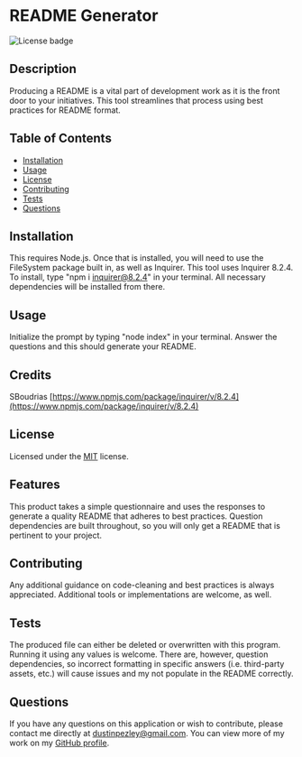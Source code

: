 # README Generator
![License badge](https://img.shields.io/badge/License-MIT-blue)

## Description
Producing a README is a vital part of development work as it is the front door to your initiatives. This tool streamlines that process using best practices for README format.

## Table of Contents
* [Installation](#installation)
* [Usage](#usage)
* [License](#license)
* [Contributing](#contributing)
* [Tests](#tests)
* [Questions](#questions)

## Installation
This requires Node.js. Once that is installed, you will need to use the FileSystem package built in, as well as Inquirer. This tool uses Inquirer 8.2.4. To install, type "npm i inquirer@8.2.4" in your terminal. All necessary dependencies will be installed from there.

## Usage
Initialize the prompt by typing "node index" in your terminal. Answer the questions and this should generate your README.


## Credits  


SBoudrias [https://www.npmjs.com/package/inquirer/v/8.2.4](https://www.npmjs.com/package/inquirer/v/8.2.4)


## License
Licensed under the [MIT](https://opensource.org/licenses/MIT) license.

## Features  
This product takes a simple questionnaire and uses the responses to generate a quality README that adheres to best practices. Question dependencies are built throughout, so you will only get a README that is pertinent to your project.

## Contributing
Any additional guidance on code-cleaning and best practices is always appreciated. Additional tools or implementations are welcome, as well.

## Tests
The produced file can either be deleted or overwritten with this program. Running it using any values is welcome. There are, however, question dependencies, so incorrect formatting in specific answers (i.e. third-party assets, etc.) will cause issues and my not populate in the README correctly.

## Questions
If you have any questions on this application or wish to contribute, please contact me directly at dustinpezley@gmail.com.
You can view more of my work on my [GitHub profile](https://github.com/dustinpezley).
